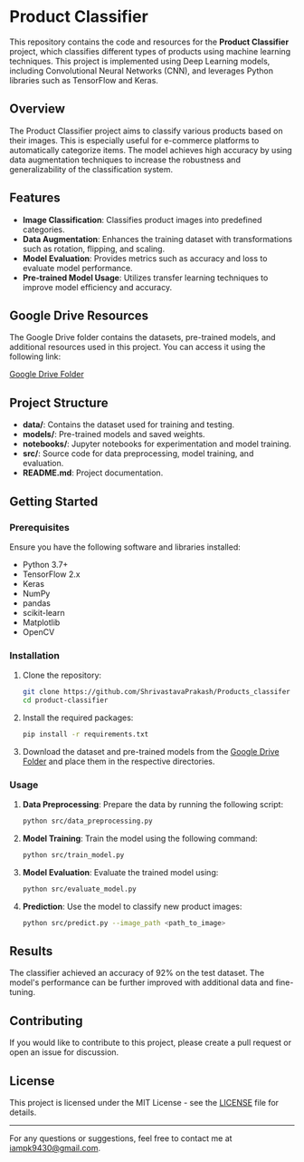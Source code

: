 # Product Classifier

This repository contains the code and resources for the **Product Classifier** project, which classifies different types of products using machine learning techniques. This project is implemented using Deep Learning models, including Convolutional Neural Networks (CNN), and leverages Python libraries such as TensorFlow and Keras.

## Overview

The Product Classifier project aims to classify various products based on their images. This is especially useful for e-commerce platforms to automatically categorize items. The model achieves high accuracy by using data augmentation techniques to increase the robustness and generalizability of the classification system.

## Features

- **Image Classification**: Classifies product images into predefined categories.
- **Data Augmentation**: Enhances the training dataset with transformations such as rotation, flipping, and scaling.
- **Model Evaluation**: Provides metrics such as accuracy and loss to evaluate model performance.
- **Pre-trained Model Usage**: Utilizes transfer learning techniques to improve model efficiency and accuracy.

## Google Drive Resources

The Google Drive folder contains the datasets, pre-trained models, and additional resources used in this project. You can access it using the following link:

[Google Drive Folder](https://drive.google.com/drive/folders/1Ipr6qs-_vHd7sq5YMgqef-Y2N3duTPkB?usp=sharing)

## Project Structure

- **data/**: Contains the dataset used for training and testing.
- **models/**: Pre-trained models and saved weights.
- **notebooks/**: Jupyter notebooks for experimentation and model training.
- **src/**: Source code for data preprocessing, model training, and evaluation.
- **README.md**: Project documentation.

## Getting Started

### Prerequisites

Ensure you have the following software and libraries installed:

- Python 3.7+
- TensorFlow 2.x
- Keras
- NumPy
- pandas
- scikit-learn
- Matplotlib
- OpenCV

### Installation

1. Clone the repository:

    ```bash
    git clone https://github.com/ShrivastavaPrakash/Products_classifer
    cd product-classifier
    ```

2. Install the required packages:

    ```bash
    pip install -r requirements.txt
    ```

3. Download the dataset and pre-trained models from the [Google Drive Folder](https://drive.google.com/drive/folders/1Ipr6qs-_vHd7sq5YMgqef-Y2N3duTPkB?usp=sharing) and place them in the respective directories.

### Usage

1. **Data Preprocessing**: Prepare the data by running the following script:

    ```bash
    python src/data_preprocessing.py
    ```

2. **Model Training**: Train the model using the following command:

    ```bash
    python src/train_model.py
    ```

3. **Model Evaluation**: Evaluate the trained model using:

    ```bash
    python src/evaluate_model.py
    ```

4. **Prediction**: Use the model to classify new product images:

    ```bash
    python src/predict.py --image_path <path_to_image>
    ```

## Results

The classifier achieved an accuracy of 92% on the test dataset. The model's performance can be further improved with additional data and fine-tuning.

## Contributing

If you would like to contribute to this project, please create a pull request or open an issue for discussion.

## License

This project is licensed under the MIT License - see the [LICENSE](LICENSE) file for details.

---

For any questions or suggestions, feel free to contact me at [iampk9430@gmail.com](mailto:iampk9430@gmail.com).
